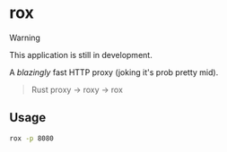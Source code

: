 # rox

> [!WARNING]
> This application is still in development.

A *blazingly* fast HTTP proxy (joking it's prob pretty mid).

> Rust proxy -> roxy -> rox

## Usage

```sh
rox -p 8080
```

